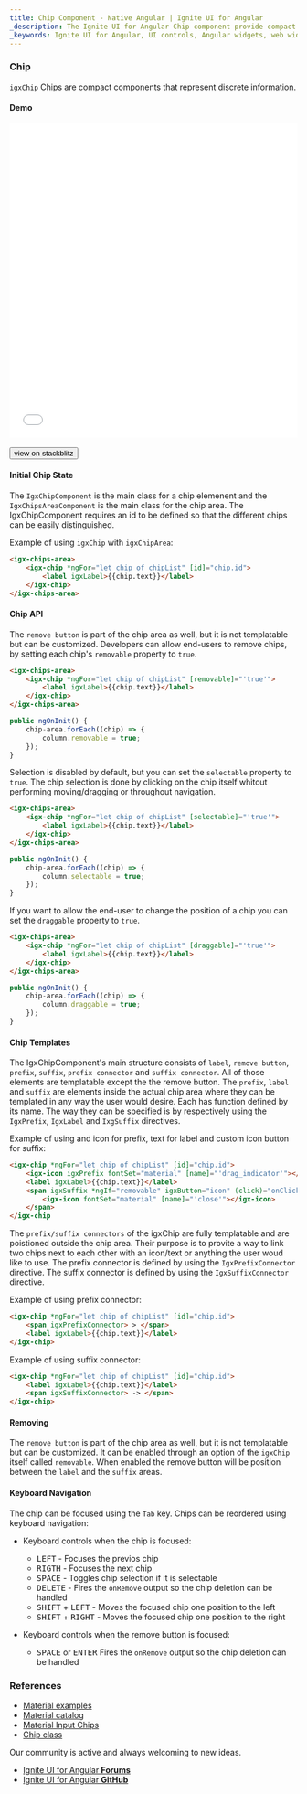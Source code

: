 ```yaml
---
title: Chip Component - Native Angular | Ignite UI for Angular
_description: The Ignite UI for Angular Chip component provide compact elements that represent an input, attribute, or action.
_keywords: Ignite UI for Angular, UI controls, Angular widgets, web widgets, UI widgets, Angular, Native Angular Components Suite, Native Angular Controls, Native Angular Components Library, Native Angular Components, Chip, Chip Component, ChipArea, ChipArea Component
---
```


### Chip

`igxChip` Chips are compact components that represent discrete information.

#### Demo

<div class="sample-container loading" style="height:550px">
    <iframe id="chip-iframe" src='{environment:demosBaseUrl}/chip-sample' width="100%" height="100%" seamless frameBorder="0" onload="onSampleIframeContentLoaded(this);"></iframe>
</div>
<br/>
<div>
<button data-localize="stackblitz" class="stackblitz-btn" data-iframe-id="chip-sample-iframe" data-demos-base-url="{environment:demosBaseUrl}">view on stackblitz</button>
</div>

#### Initial Chip State

The `IgxChipComponent` is the main class for a chip elemenent and the `IgxChipsAreaComponent` is the main class for the chip area. The IgxChipComponent requires an id to be defined so that the different chips can be easily distinguished.

Example of using `igxChip` with `igxChipArea`:

```html
<igx-chips-area>
    <igx-chip *ngFor="let chip of chipList" [id]="chip.id">
        <label igxLabel>{{chip.text}}</label>
    </igx-chip>
</igx-chips-area>
```

#### Chip API

The `remove button` is part of the chip area as well, but it is not templatable but can be customized. Developers can allow end-users to remove chips, by setting each chip's `removable` property to `true`.

```html
<igx-chips-area>
    <igx-chip *ngFor="let chip of chipList" [removable]="'true'">
        <label igxLabel>{{chip.text}}</label>
    </igx-chip>
</igx-chips-area>
```

```typescript
public ngOnInit() {
    chip-area.forEach((chip) => {
        column.removable = true;
    });
}
```

Selection is disabled by default, but you can set the `selectable` property to `true`. The chip selection is done by clicking on the chip itself whitout performing moving/dragging or throughout navigation.

```html
<igx-chips-area>
    <igx-chip *ngFor="let chip of chipList" [selectable]="'true'">
        <label igxLabel>{{chip.text}}</label>
    </igx-chip>
</igx-chips-area>
```

```typescript
public ngOnInit() {
    chip-area.forEach((chip) => {
        column.selectable = true;
    });
}
```

If you want to allow the end-user to change the position of a chip you can set the `draggable` property to `true`.

```html
<igx-chips-area>
    <igx-chip *ngFor="let chip of chipList" [draggable]="'true'">
        <label igxLabel>{{chip.text}}</label>
    </igx-chip>
</igx-chips-area>
```

```typescript
public ngOnInit() {
    chip-area.forEach((chip) => {
        column.draggable = true;
    });
}
```

#### Chip Templates

The IgxChipComponent's main structure consists of `label`, `remove button`, `prefix`, `suffix`, `prefix connector` and `suffix connector`. All of those elements are templatable except the the remove button. The `prefix`, `label` and `suffix` are elements inside the actual chip area where they can be templated in any way the user would desire. Each has function defined by its name. The way they can be specified is by respectively using the `IgxPrefix`, `IgxLabel` and `IxgSuffix` directives.

Example of using and icon for prefix, text for label and custom icon button for suffix:

```html
<igx-chip *ngFor="let chip of chipList" [id]="chip.id">
    <igx-icon igxPrefix fontSet="material" [name]="'drag_indicator'"></igx-icon>
    <label igxLabel>{{chip.text}}</label>
    <span igxSuffix *ngIf="removable" igxButton="icon" (click)="onClick()">
        <igx-icon fontSet="material" [name]="'close'"></igx-icon>
    </span>
</igx-chip
```

The `prefix/suffix connectors` of the igxChip are fully templatable and are poistioned outside the chip area. Their purpose is to provite a way to link two chips next to each other with an icon/text or anything the user woud like to use. The prefix connector is defined by using the `IgxPrefixConnector` directive. The suffix connector is defined by using the `IgxSuffixConnector` directive.

Example of using prefix connector:

```html
<igx-chip *ngFor="let chip of chipList" [id]="chip.id">
    <span igxPrefixConnector> > </span>
    <label igxLabel>{{chip.text}}</label>
</igx-chip>
```

Example of using suffix connector:

```html
<igx-chip *ngFor="let chip of chipList" [id]="chip.id">
    <label igxLabel>{{chip.text}}</label>
    <span igxSuffixConnector> -> </span>
</igx-chip>
```

#### Removing

The `remove button` is part of the chip area as well, but it is not templatable but can be customized. It can be enabled through an option of the `igxChip` itself called `removable`. When enabled the remove button will be position between the `label` and the `suffix` areas.

#### Keyboard Navigation

The chip can be focused using the `Tab` key. Chips can be reordered using keyboard navigation:

- Keyboard controls when the chip is focused:

   - <kbd>LEFT</kbd> - Focuses the previos chip
   - <kbd>RIGTH</kbd> - Focuses the next chip
   - <kbd>SPACE</kbd> - Toggles chip selection if it is selectable
   - <kbd>DELETE</kbd> - Fires the `onRemove` output so the chip deletion can be handled
   - <kbd>SHIFT</kbd> + <kbd>LEFT</kbd> - Moves the focused chip one position to the left
   - <kbd>SHIFT</kbd> + <kbd>RIGHT</kbd> - Moves the focused chip one position to the right

- Keyboard controls when the remove button is focused:

   - <kbd>SPACE</kbd> or <kbd>ENTER</kbd> Fires the `onRemove` output so the chip deletion can be handled

### References
<div class="divider--half"></div>

* [Material examples](https://material.angular.io/components/chips/examples)
* [Material catalog](https://material-components.github.io/material-components-web-catalog/#/component/chips)
* [Material Input Chips](https://material.io/design/components/chips.html#input-chips)
* [Chip class](https://docs.flutter.io/flutter/material/Chip-class.html)

<div class="divider--half"></div>
Our community is active and always welcoming to new ideas.

* [Ignite UI for Angular **Forums**](https://www.infragistics.com/community/forums/f/ignite-ui-for-angular)
* [Ignite UI for Angular **GitHub**](https://github.com/IgniteUI/igniteui-angular)

